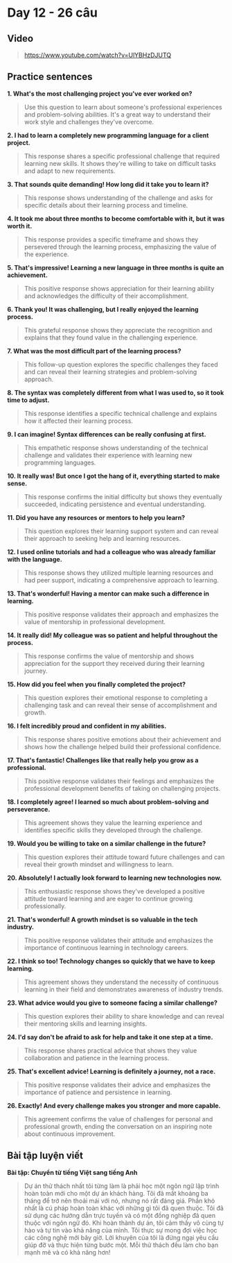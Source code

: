 # Day 12 - 26 câu

## Video
> https://www.youtube.com/watch?v=UlYBHzDJUTQ

## Practice sentences

**1. What's the most challenging project you've ever worked on?**
> Use this question to learn about someone's professional experiences and problem-solving abilities. It's a great way to understand their work style and challenges they've overcome.

**2. I had to learn a completely new programming language for a client project.**
> This response shares a specific professional challenge that required learning new skills. It shows they're willing to take on difficult tasks and adapt to new requirements.

**3. That sounds quite demanding! How long did it take you to learn it?**
> This response shows understanding of the challenge and asks for specific details about their learning process and timeline.

**4. It took me about three months to become comfortable with it, but it was worth it.**
> This response provides a specific timeframe and shows they persevered through the learning process, emphasizing the value of the experience.

**5. That's impressive! Learning a new language in three months is quite an achievement.**
> This positive response shows appreciation for their learning ability and acknowledges the difficulty of their accomplishment.

**6. Thank you! It was challenging, but I really enjoyed the learning process.**
> This grateful response shows they appreciate the recognition and explains that they found value in the challenging experience.

**7. What was the most difficult part of the learning process?**
> This follow-up question explores the specific challenges they faced and can reveal their learning strategies and problem-solving approach.

**8. The syntax was completely different from what I was used to, so it took time to adjust.**
> This response identifies a specific technical challenge and explains how it affected their learning process.

**9. I can imagine! Syntax differences can be really confusing at first.**
> This empathetic response shows understanding of the technical challenge and validates their experience with learning new programming languages.

**10. It really was! But once I got the hang of it, everything started to make sense.**
> This response confirms the initial difficulty but shows they eventually succeeded, indicating persistence and eventual understanding.

**11. Did you have any resources or mentors to help you learn?**
> This question explores their learning support system and can reveal their approach to seeking help and learning resources.

**12. I used online tutorials and had a colleague who was already familiar with the language.**
> This response shows they utilized multiple learning resources and had peer support, indicating a comprehensive approach to learning.

**13. That's wonderful! Having a mentor can make such a difference in learning.**
> This positive response validates their approach and emphasizes the value of mentorship in professional development.

**14. It really did! My colleague was so patient and helpful throughout the process.**
> This response confirms the value of mentorship and shows appreciation for the support they received during their learning journey.

**15. How did you feel when you finally completed the project?**
> This question explores their emotional response to completing a challenging task and can reveal their sense of accomplishment and growth.

**16. I felt incredibly proud and confident in my abilities.**
> This response shares positive emotions about their achievement and shows how the challenge helped build their professional confidence.

**17. That's fantastic! Challenges like that really help you grow as a professional.**
> This positive response validates their feelings and emphasizes the professional development benefits of taking on challenging projects.

**18. I completely agree! I learned so much about problem-solving and perseverance.**
> This agreement shows they value the learning experience and identifies specific skills they developed through the challenge.

**19. Would you be willing to take on a similar challenge in the future?**
> This question explores their attitude toward future challenges and can reveal their growth mindset and willingness to learn.

**20. Absolutely! I actually look forward to learning new technologies now.**
> This enthusiastic response shows they've developed a positive attitude toward learning and are eager to continue growing professionally.

**21. That's wonderful! A growth mindset is so valuable in the tech industry.**
> This positive response validates their attitude and emphasizes the importance of continuous learning in technology careers.

**22. I think so too! Technology changes so quickly that we have to keep learning.**
> This agreement shows they understand the necessity of continuous learning in their field and demonstrates awareness of industry trends.

**23. What advice would you give to someone facing a similar challenge?**
> This question explores their ability to share knowledge and can reveal their mentoring skills and learning insights.

**24. I'd say don't be afraid to ask for help and take it one step at a time.**
> This response shares practical advice that shows they value collaboration and patience in the learning process.

**25. That's excellent advice! Learning is definitely a journey, not a race.**
> This positive response validates their advice and emphasizes the importance of patience and persistence in learning.

**26. Exactly! And every challenge makes you stronger and more capable.**
> This agreement confirms the value of challenges for personal and professional growth, ending the conversation on an inspiring note about continuous improvement.

## Bài tập luyện viết

**Bài tập: Chuyển từ tiếng Việt sang tiếng Anh**

> Dự án thử thách nhất tôi từng làm là phải học một ngôn ngữ lập trình hoàn toàn mới cho một dự án khách hàng. Tôi đã mất khoảng ba tháng để trở nên thoải mái với nó, nhưng nó rất đáng giá. Phần khó nhất là cú pháp hoàn toàn khác với những gì tôi đã quen thuộc. Tôi đã sử dụng các hướng dẫn trực tuyến và có một đồng nghiệp đã quen thuộc với ngôn ngữ đó. Khi hoàn thành dự án, tôi cảm thấy vô cùng tự hào và tự tin vào khả năng của mình. Tôi thực sự mong đợi việc học các công nghệ mới bây giờ. Lời khuyên của tôi là đừng ngại yêu cầu giúp đỡ và thực hiện từng bước một. Mỗi thử thách đều làm cho bạn mạnh mẽ và có khả năng hơn!